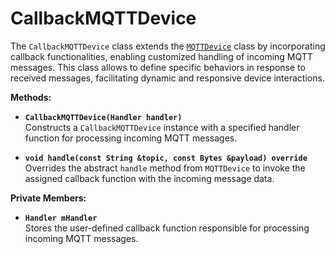 # CallbackMQTTDevice

The `CallbackMQTTDevice` class extends the [`MQTTDevice`](mqttdevice.md) class by incorporating callback functionalities, enabling customized handling of incoming MQTT messages. This class allows to define specific behaviors in response to received messages, facilitating dynamic and responsive device interactions.

**Methods:**

* **`CallbackMQTTDevice(Handler handler)`**\
  Constructs a `CallbackMQTTDevice` instance with a specified handler function for processing incoming MQTT messages.

* **`void handle(const String &topic, const Bytes &payload) override`**\
  Overrides the abstract `handle` method from `MQTTDevice` to invoke the assigned callback function with the incoming message data.

**Private Members:**

* **`Handler mHandler`**\
  Stores the user-defined callback function responsible for processing incoming MQTT messages.
